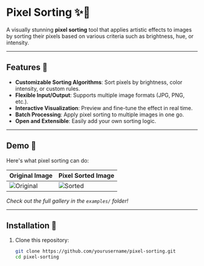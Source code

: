 # Pixel Sorting ✨🎨

A visually stunning **pixel sorting** tool that applies artistic effects to images by sorting their pixels based on various criteria such as brightness, hue, or intensity.

---

## Features 🚀

- **Customizable Sorting Algorithms**: Sort pixels by brightness, color intensity, or custom rules.
- **Flexible Input/Output**: Supports multiple image formats (JPG, PNG, etc.).
- **Interactive Visualization**: Preview and fine-tune the effect in real time.
- **Batch Processing**: Apply pixel sorting to multiple images in one go.
- **Open and Extensible**: Easily add your own sorting logic.

---

## Demo 📸

Here's what pixel sorting can do:

| Original Image | Pixel Sorted Image |
|----------------|---------------------|
| ![Original](path/to/original_image.jpg) | ![Sorted](path/to/sorted_image.jpg) |

*Check out the full gallery in the `examples/` folder!*

---

## Installation 🔧

1. Clone this repository:
   ```bash
   git clone https://github.com/yourusername/pixel-sorting.git
   cd pixel-sorting
